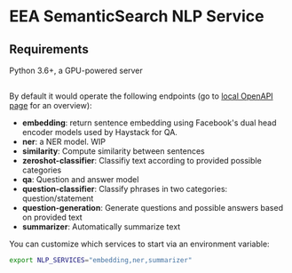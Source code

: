# EEA SemanticSearch NLP Service

## Requirements

Python 3.6+, a GPU-powered server

##

By default it would operate the following endpoints (go to
[local OpenAPI page](http://localhost:8000/docs) for an overview):

- **embedding**: return sentence embedding using Facebook's dual head encoder
  models used by Haystack for QA.
- **ner**: a NER model. WIP
- **similarity**: Compute similarity between sentences
- **zeroshot-classifier**: Classifiy text according to provided possible
  categories
- **qa**: Question and answer model
- **question-classifier**: Classify phrases in two categories:
  question/statement
- **question-generation**: Generate questions and possible answers based on
  provided text
- **summarizer**: Automatically summarize text

You can customize which services to start via an environment variable:

```bash
export NLP_SERVICES="embedding,ner,summarizer"
```

<!-- ## Installation/Setup -->
<!-- Makefile provided to get you up and going quickly. -->
<!-- ```bash -->
<!-- make setup -->
<!-- ``` -->
<!--  -->
<!-- ## Run It -->
<!-- 1. Start your  app with: -->
<!-- ```bash -->
<!-- poetry run uvicorn app.main:app -->
<!-- ``` -->
<!--  -->
<!-- 2. Go to [http://localhost:8000/docs](http://localhost:8000/docs). -->
<!--  -->
<!-- 3. You can use the sample payload from the `docs/sample_payload.json` file when trying out the house price prediction model using the API. -->
<!--    ![Prediction with example payload](./docs/sample_payload.png) -->
<!--  -->
<!-- ## Testing -->
<!-- Makefile provided to provide test suite. -->
<!-- ```bash -->
<!-- make test -->
<!-- ``` -->
<!--  -->
<!-- ## Linting & Formatting -->
<!-- Makefile provided to provide linting & formatting suite. -->
<!-- ```bash -->
<!-- make format -->
<!-- ``` -->
